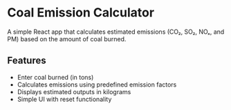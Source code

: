 # Coal Emission Calculator 
A simple React app that calculates estimated emissions (CO₂, SO₂, NOₓ, and PM) based on the amount of coal burned.

## Features

- Enter coal burned (in tons)
- Calculates emissions using predefined emission factors
- Displays estimated outputs in kilograms
- Simple UI with reset functionality

